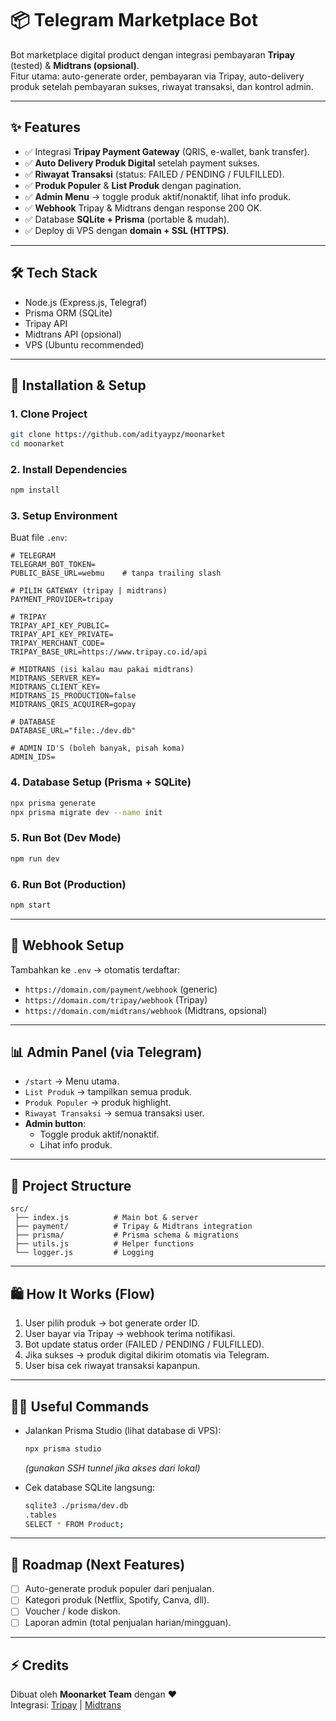 # 📦 Telegram Marketplace Bot
Bot marketplace digital product dengan integrasi pembayaran **Tripay** (tested) & **Midtrans (opsional)**.  
Fitur utama: auto-generate order, pembayaran via Tripay, auto-delivery produk setelah pembayaran sukses, riwayat transaksi, dan kontrol admin.  

---

## ✨ Features
- ✅ Integrasi **Tripay Payment Gateway** (QRIS, e-wallet, bank transfer).  
- ✅ **Auto Delivery Produk Digital** setelah payment sukses.  
- ✅ **Riwayat Transaksi** (status: FAILED / PENDING / FULFILLED).  
- ✅ **Produk Populer** & **List Produk** dengan pagination.  
- ✅ **Admin Menu** → toggle produk aktif/nonaktif, lihat info produk.  
- ✅ **Webhook** Tripay & Midtrans dengan response 200 OK.  
- ✅ Database **SQLite + Prisma** (portable & mudah).  
- ✅ Deploy di VPS dengan **domain + SSL (HTTPS)**.  

---

## 🛠️ Tech Stack
- Node.js (Express.js, Telegraf)  
- Prisma ORM (SQLite)  
- Tripay API  
- Midtrans API (opsional)  
- VPS (Ubuntu recommended)  

---

## 🚀 Installation & Setup

### 1. Clone Project
```bash
git clone https://github.com/adityaypz/moonarket
cd moonarket
```

### 2. Install Dependencies
```bash
npm install
```

### 3. Setup Environment
Buat file `.env`:
```env
# TELEGRAM
TELEGRAM_BOT_TOKEN=
PUBLIC_BASE_URL=webmu    # tanpa trailing slash

# PILIH GATEWAY (tripay | midtrans)
PAYMENT_PROVIDER=tripay

# TRIPAY
TRIPAY_API_KEY_PUBLIC=
TRIPAY_API_KEY_PRIVATE=
TRIPAY_MERCHANT_CODE=
TRIPAY_BASE_URL=https://www.tripay.co.id/api

# MIDTRANS (isi kalau mau pakai midtrans)
MIDTRANS_SERVER_KEY=
MIDTRANS_CLIENT_KEY=
MIDTRANS_IS_PRODUCTION=false
MIDTRANS_QRIS_ACQUIRER=gopay

# DATABASE
DATABASE_URL="file:./dev.db"

# ADMIN ID'S (boleh banyak, pisah koma)
ADMIN_IDS=
```

### 4. Database Setup (Prisma + SQLite)
```bash
npx prisma generate
npx prisma migrate dev --name init
```

### 5. Run Bot (Dev Mode)
```bash
npm run dev
```

### 6. Run Bot (Production)
```bash
npm start
```

---

## 🔗 Webhook Setup
Tambahkan ke `.env` → otomatis terdaftar:
- `https://domain.com/payment/webhook` (generic)  
- `https://domain.com/tripay/webhook` (Tripay)  
- `https://domain.com/midtrans/webhook` (Midtrans, opsional)  

---

## 📊 Admin Panel (via Telegram)
- `/start` → Menu utama.  
- `List Produk` → tampilkan semua produk.  
- `Produk Populer` → produk highlight.  
- `Riwayat Transaksi` → semua transaksi user.  
- **Admin button**:  
  - Toggle produk aktif/nonaktif.  
  - Lihat info produk.  

---

## 📂 Project Structure
```
src/
 ├── index.js          # Main bot & server
 ├── payment/          # Tripay & Midtrans integration
 ├── prisma/           # Prisma schema & migrations
 ├── utils.js          # Helper functions
 └── logger.js         # Logging
```

---

## 🛍️ How It Works (Flow)
1. User pilih produk → bot generate order ID.  
2. User bayar via Tripay → webhook terima notifikasi.  
3. Bot update status order (FAILED / PENDING / FULFILLED).  
4. Jika sukses → produk digital dikirim otomatis via Telegram.  
5. User bisa cek riwayat transaksi kapanpun.  

---

## 👩‍💻 Useful Commands
- Jalankan Prisma Studio (lihat database di VPS):  
  ```bash
  npx prisma studio
  ```
  *(gunakan SSH tunnel jika akses dari lokal)*  

- Cek database SQLite langsung:  
  ```bash
  sqlite3 ./prisma/dev.db
  .tables
  SELECT * FROM Product;
  ```

---

## 🧭 Roadmap (Next Features)
- [ ] Auto-generate produk populer dari penjualan.  
- [ ] Kategori produk (Netflix, Spotify, Canva, dll).  
- [ ] Voucher / kode diskon.  
- [ ] Laporan admin (total penjualan harian/mingguan).  

---

## ⚡ Credits
Dibuat oleh **Moonarket Team** dengan ❤️  
Integrasi: [Tripay](https://tripay.co.id) | [Midtrans](https://midtrans.com)  
